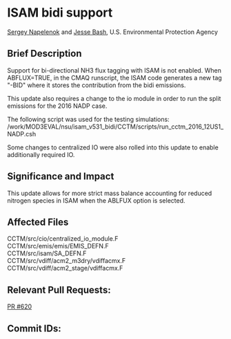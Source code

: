 # ISAM bidi support
[Sergey Napelenok](mailto:napelenok.sergey@epa.gov) and [Jesse Bash](mailto:bash.jesse@epa.gov), U.S. Environmental Protection Agency

## Brief Description
Support for bi-directional NH3 flux tagging with ISAM is not enabled. When ABFLUX=TRUE, in the CMAQ runscript, the ISAM code generates a new tag "-BID" where it stores the contribution from the bidi emissions.

This update also requires a change to the io module in order to run the split emissions for the 2016 NADP case.

The following script was used for the testing simulations:  
/work/MOD3EVAL/nsu/isam_v531_bidi/CCTM/scripts/run_cctm_2016_12US1_NADP.csh

Some changes to centralized IO were also rolled into this update to enable additionally required IO. 

## Significance and Impact
This update allows for more strict mass balance accounting for reduced nitrogen species in ISAM when the ABLFUX option is selected. 


## Affected Files
CCTM/src/cio/centralized_io_module.F  
CCTM/src/emis/emis/EMIS_DEFN.F  
CCTM/src/isam/SA_DEFN.F  
CCTM/src/vdiff/acm2_m3dry/vdiffacmx.F  
CCTM/src/vdiff/acm2_stage/vdiffacmx.F  

## Relevant Pull Requests:
[PR #620](https://github.com/USEPA/CMAQ_Dev/pull/620)

## Commit IDs:


